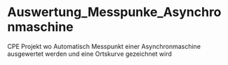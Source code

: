 # Auswertung_Messpunke_Asynchronmaschine
CPE Projekt wo Automatisch Messpunkt einer Asynchronmaschine ausgewertet werden und eine Ortskurve gezeichnet wird

